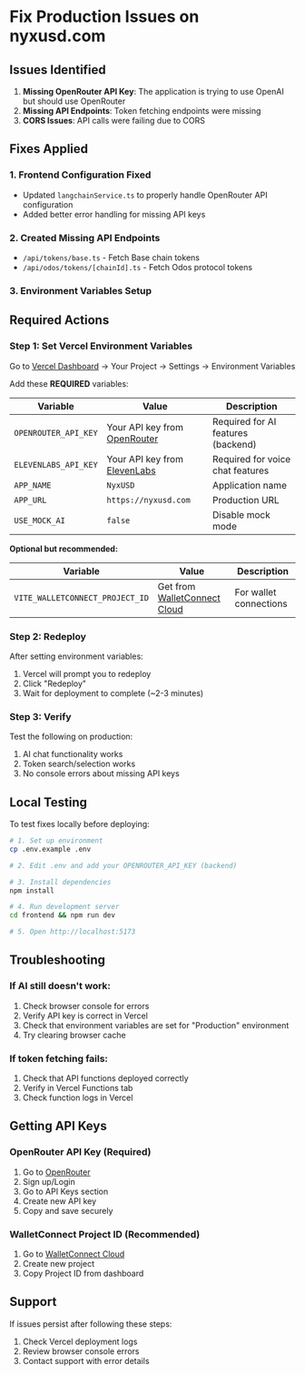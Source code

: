 # Fix Production Issues on nyxusd.com

## Issues Identified

1. **Missing OpenRouter API Key**: The application is trying to use OpenAI but should use OpenRouter
2. **Missing API Endpoints**: Token fetching endpoints were missing
3. **CORS Issues**: API calls were failing due to CORS

## Fixes Applied

### 1. Frontend Configuration Fixed
- Updated `langchainService.ts` to properly handle OpenRouter API configuration
- Added better error handling for missing API keys

### 2. Created Missing API Endpoints
- `/api/tokens/base.ts` - Fetch Base chain tokens
- `/api/odos/tokens/[chainId].ts` - Fetch Odos protocol tokens

### 3. Environment Variables Setup

## Required Actions

### Step 1: Set Vercel Environment Variables

Go to [Vercel Dashboard](https://vercel.com) → Your Project → Settings → Environment Variables

Add these **REQUIRED** variables:

| Variable | Value | Description |
|----------|-------|-------------|
| `OPENROUTER_API_KEY` | Your API key from [OpenRouter](https://openrouter.ai) | Required for AI features (backend) |
| `ELEVENLABS_API_KEY` | Your API key from [ElevenLabs](https://elevenlabs.io) | Required for voice chat features |
| `APP_NAME` | `NyxUSD` | Application name |
| `APP_URL` | `https://nyxusd.com` | Production URL |
| `USE_MOCK_AI` | `false` | Disable mock mode |

**Optional but recommended:**

| Variable | Value | Description |
|----------|-------|-------------|
| `VITE_WALLETCONNECT_PROJECT_ID` | Get from [WalletConnect Cloud](https://cloud.walletconnect.com) | For wallet connections |

### Step 2: Redeploy

After setting environment variables:
1. Vercel will prompt you to redeploy
2. Click "Redeploy" 
3. Wait for deployment to complete (~2-3 minutes)

### Step 3: Verify

Test the following on production:
1. AI chat functionality works
2. Token search/selection works
3. No console errors about missing API keys

## Local Testing

To test fixes locally before deploying:

```bash
# 1. Set up environment
cp .env.example .env

# 2. Edit .env and add your OPENROUTER_API_KEY (backend)

# 3. Install dependencies
npm install

# 4. Run development server
cd frontend && npm run dev

# 5. Open http://localhost:5173
```

## Troubleshooting

### If AI still doesn't work:
1. Check browser console for errors
2. Verify API key is correct in Vercel
3. Check that environment variables are set for "Production" environment
4. Try clearing browser cache

### If token fetching fails:
1. Check that API functions deployed correctly
2. Verify in Vercel Functions tab
3. Check function logs in Vercel

## Getting API Keys

### OpenRouter API Key (Required)
1. Go to [OpenRouter](https://openrouter.ai)
2. Sign up/Login
3. Go to API Keys section
4. Create new API key
5. Copy and save securely

### WalletConnect Project ID (Recommended)
1. Go to [WalletConnect Cloud](https://cloud.walletconnect.com)
2. Create new project
3. Copy Project ID from dashboard

## Support

If issues persist after following these steps:
1. Check Vercel deployment logs
2. Review browser console errors
3. Contact support with error details